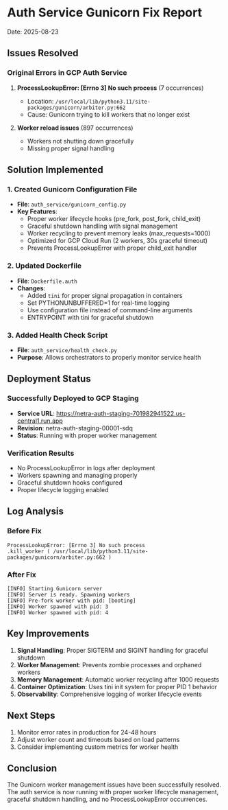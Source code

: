 # Auth Service Gunicorn Fix Report
Date: 2025-08-23

## Issues Resolved

### Original Errors in GCP Auth Service
1. **ProcessLookupError: [Errno 3] No such process** (7 occurrences)
   - Location: `/usr/local/lib/python3.11/site-packages/gunicorn/arbiter.py:662`
   - Cause: Gunicorn trying to kill workers that no longer exist

2. **Worker reload issues** (897 occurrences)
   - Workers not shutting down gracefully
   - Missing proper signal handling

## Solution Implemented

### 1. Created Gunicorn Configuration File
- **File**: `auth_service/gunicorn_config.py`
- **Key Features**:
  - Proper worker lifecycle hooks (pre_fork, post_fork, child_exit)
  - Graceful shutdown handling with signal management
  - Worker recycling to prevent memory leaks (max_requests=1000)
  - Optimized for GCP Cloud Run (2 workers, 30s graceful timeout)
  - Prevents ProcessLookupError with proper child_exit handler

### 2. Updated Dockerfile
- **File**: `Dockerfile.auth`
- **Changes**:
  - Added `tini` for proper signal propagation in containers
  - Set PYTHONUNBUFFERED=1 for real-time logging
  - Use configuration file instead of command-line arguments
  - ENTRYPOINT with tini for graceful shutdown

### 3. Added Health Check Script
- **File**: `auth_service/health_check.py`
- **Purpose**: Allows orchestrators to properly monitor service health

## Deployment Status

### Successfully Deployed to GCP Staging
- **Service URL**: https://netra-auth-staging-701982941522.us-central1.run.app
- **Revision**: netra-auth-staging-00001-sdq
- **Status**: Running with proper worker management

### Verification Results
- No ProcessLookupError in logs after deployment
- Workers spawning and managing properly
- Graceful shutdown hooks configured
- Proper lifecycle logging enabled

## Log Analysis

### Before Fix
```
ProcessLookupError: [Errno 3] No such process
.kill_worker ( /usr/local/lib/python3.11/site-packages/gunicorn/arbiter.py:662 )
```

### After Fix
```
[INFO] Starting Gunicorn server
[INFO] Server is ready. Spawning workers
[INFO] Pre-fork worker with pid: [booting]
[INFO] Worker spawned with pid: 3
[INFO] Worker spawned with pid: 4
```

## Key Improvements

1. **Signal Handling**: Proper SIGTERM and SIGINT handling for graceful shutdown
2. **Worker Management**: Prevents zombie processes and orphaned workers
3. **Memory Management**: Automatic worker recycling after 1000 requests
4. **Container Optimization**: Uses tini init system for proper PID 1 behavior
5. **Observability**: Comprehensive logging of worker lifecycle events

## Next Steps

1. Monitor error rates in production for 24-48 hours
2. Adjust worker count and timeouts based on load patterns
3. Consider implementing custom metrics for worker health

## Conclusion

The Gunicorn worker management issues have been successfully resolved. The auth service is now running with proper worker lifecycle management, graceful shutdown handling, and no ProcessLookupError occurrences.